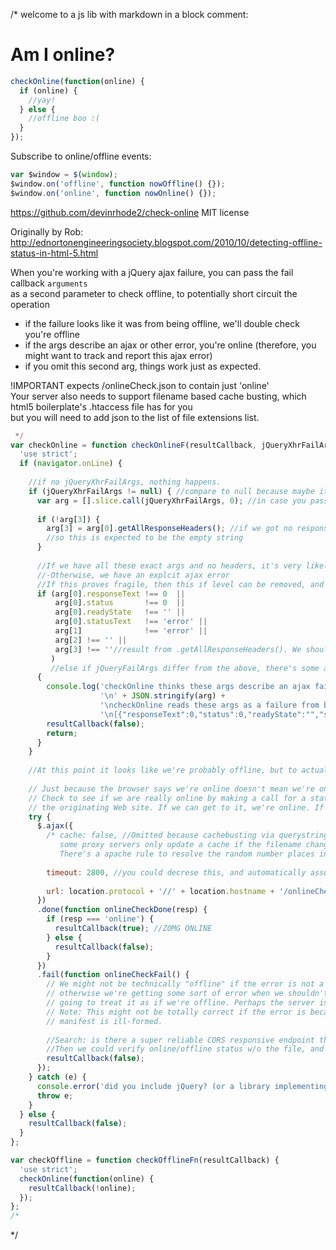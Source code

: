 /* welcome to a js lib with markdown in a block comment:
# Am I online?
```javascript
checkOnline(function(online) {
  if (online) {
    //yay!
  } else {
    //offline boo :(
  }
});
```

Subscribe to online/offline events:
```javascript
var $window = $(window);
$window.on('offline', function nowOffline() {});
$window.on('online', function nowOnline() {});
```

https://github.com/devinrhode2/check-online MIT license

Originally by Rob: http://ednortonengineeringsociety.blogspot.com/2010/10/detecting-offline-status-in-html-5.html<br>

When you're working with a jQuery ajax failure, you can pass the fail callback `arguments`<br>
as a second parameter to check offline, to potentially short circuit the operation<br>
- if the failure looks like it was from being offline, we'll double check you're offline<br>
- if the args describe an ajax or other error, you're online (therefore, you might want to track and report this ajax error)<br>
- if you omit this second arg, things work just as expected.<br>

!IMPORTANT expects /onlineCheck.json to contain just 'online'<br>
Your server also needs to support filename based cache busting, which html5 boilerplate's .htaccess file has for you<br>
but you will need to add json to the list of file extensions list.<br>
```javascript
 */
var checkOnline = function checkOnlineF(resultCallback, jQueryXhrFailArgs) {
  'use strict';
  if (navigator.onLine) {
    
    //if no jQueryXhrFailArgs, nothing happens.
    if (jQueryXhrFailArgs != null) { //compare to null because maybe it's some other falsey value..
      var arg = [].slice.call(jQueryXhrFailArgs, 0); //in case you pass in the vanilla `arguments`
      
      if (!arg[3]) {
        arg[3] = arg[0].getAllResponseHeaders(); //if we got no response we should have no response headers
        //so this is expected to be the empty string
      }
      
      //If we have all these exact args and no headers, it's very likely we're offline.
      //-Otherwise, we have an explcit ajax error
      //If this proves fragile, then this if level can be removed, and the else branch deleted.
      if (arg[0].responseText !== 0  ||
          arg[0].status       !== 0  ||
          arg[0].readyState   !== '' ||
          arg[0].statusText   !== 'error' ||
          arg[1]              !== 'error' ||
          arg[2] !== '' ||
          arg[3] !== ''//result from .getAllResponseHeaders(). We should have no response headers, because we didn't get a response
         )
         //else if jQueryFailArgs differ from the above, there's some ajax error that isn't EXACTLY the error args from being offline.
      {
        console.log('checkOnline thinks these args describe an ajax failure (and you\'re online):' +
                    '\n' + JSON.stringify(arg) +
                    '\ncheckOnline reads these args as a failure from being offline:' +
                    '\n[{"responseText":0,"status":0,"readyState":"","statusText":"error"},"error","",""]');
        resultCallback(false);
        return;
      }
    }
    
    //At this point it looks like we're probably offline, but to actually assure we're online, we get some data over the network
    
    // Just because the browser says we're online doesn't mean we're online. The browser lies.
    // Check to see if we are really online by making a call for a static JSON resource on
    // the originating Web site. If we can get to it, we're online. If not, assume we're offline.
    try {
      $.ajax({
        /* cache: false, //Omitted because cachebusting via querystring is unreliable.
           some proxy servers only update a cache if the filename changes, not a querystring.
           There's a apache rule to resolve the random number places in the url in the HTML5 BoilerPlate .htaccess file */
        
        timeout: 2800, //you could decrese this, and automatically assume offline if the internet is just CRAWLING - this may already be too low
        
        url: location.protocol + '//' + location.hostname + '/onlineCheck.' + Math.random() * 99999999999999999 + '.json'
      })
      .done(function onlineCheckDone(resp) {
        if (resp === 'online') {
          resultCallback(true); //ZOMG ONLINE
        } else {
          resultCallback(false);
        }
      })
      .fail(function onlineCheckFail() {
        // We might not be technically "offline" if the error is not a timeout, but
        // otherwise we're getting some sort of error when we shouldn't, so we're
        // going to treat it as if we're offline. Perhaps the server is down.
        // Note: This might not be totally correct if the error is because the
        // manifest is ill-formed.
        
        //Search: is there a super reliable CORS responsive endpoint that the library could use?
        //Then we could verify online/offline status w/o the file, and can also discover if the server is down vs no internet
        resultCallback(false);
      });
    } catch (e) {
      console.error('did you include jQuery? (or a library implementing the same $.ajax api?)');
      throw e;
    }
  } else {
    resultCallback(false);
  }
};

var checkOffline = function checkOfflineFn(resultCallback) {
  'use strict';
  checkOnline(function(online) {
    resultCallback(!online);
  });
};
/*
```
*/
